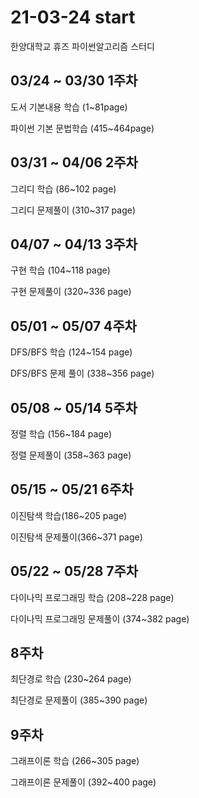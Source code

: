 # 21-03-24 start
한양대학교 휴즈 파이썬알고리즘 스터디


## 03/24 ~ 03/30 1주차

도서 기본내용 학습 (1~81page)

파이썬 기본 문법학습 (415~464page)


## 03/31 ~ 04/06 2주차

그리디 학습 (86~102 page)

그리디 문제풀이 (310~317 page)


## 04/07 ~ 04/13 3주차

구현 학습 (104~118 page)

구현 문제풀이 (320~336 page)

## 05/01 ~ 05/07 4주차

DFS/BFS 학습 (124~154 page)

DFS/BFS 문제 풀이 (338~356 page)

## 05/08 ~ 05/14 5주차

정렬 학습 (156~184 page)

정렬 문제풀이 (358~363 page)

## 05/15 ~ 05/21 6주차

이진탐색 학습(186~205 page)

이진탐색 문제풀이(366~371 page)

## 05/22 ~ 05/28 7주차

다이나믹 프로그래밍 학습 (208~228 page)

다이나믹 프로그래밍 문제풀이 (374~382 page)

## 8주차

최단경로 학습 (230~264 page)

최단경로 문제풀이 (385~390 page)

## 9주차

그래프이론 학습 (266~305 page)

그래프이론 문제풀이 (392~400 page)

